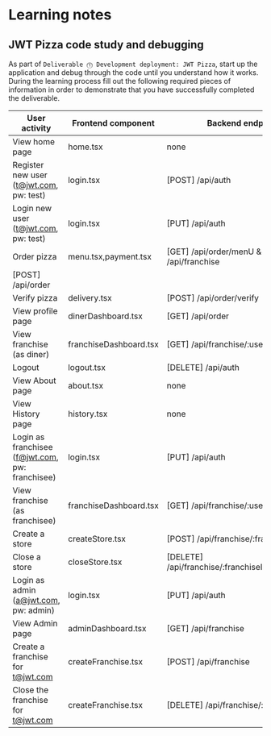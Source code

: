 # Learning notes

## JWT Pizza code study and debugging

As part of `Deliverable ⓵ Development deployment: JWT Pizza`, start up the application and debug through the code until you understand how it works. During the learning process fill out the following required pieces of information in order to demonstrate that you have successfully completed the deliverable.

| User activity                                       | Frontend component                 | Backend endpoints                                          | Database SQL |
| --------------------------------------------------- | ---------------------------------- | ---------------------------------------------------------- | ------------ |
| View home page                                      |     home.tsx                       |     none                                                   |              |
| Register new user<br/>(t@jwt.com, pw: test)         |     login.tsx                      |     [POST] /api/auth                                       |              |
| Login new user<br/>(t@jwt.com, pw: test)            |     login.tsx                      |     [PUT] /api/auth                                        |              |
| Order pizza                                         |     menu.tsx,payment.tsx           |     [GET] /api/order/menU & [GET] /api/franchise
                                                                                                 [POST] /api/order                                      |              |
| Verify pizza                                        |     delivery.tsx                   |     [POST] /api/order/verify                               |              |
| View profile page                                   |     dinerDashboard.tsx             |     [GET] /api/order                                       |              |
| View franchise<br/>(as diner)                       |     franchiseDashboard.tsx         |     [GET] /api/franchise/:userId                           |              |
| Logout                                              |     logout.tsx                     |     [DELETE] /api/auth                                     |              |
| View About page                                     |     about.tsx                      |     none                                                   |              |
| View History page                                   |     history.tsx                    |     none                                                   |              |
| Login as franchisee<br/>(f@jwt.com, pw: franchisee) |     login.tsx                      |     [PUT] /api/auth                                        |              |
| View franchise<br/>(as franchisee)                  |     franchiseDashboard.tsx         |     [GET] /api/franchise/:userId                           |              |
| Create a store                                      |     createStore.tsx                |     [POST] /api/franchise/:franchiseId/store               |              |
| Close a store                                       |     closeStore.tsx                 |     [DELETE] /api/franchise/:franchiseId/store/:storeId'   |              |
| Login as admin<br/>(a@jwt.com, pw: admin)           |     login.tsx	                   |     [PUT] /api/auth                                        |              |
| View Admin page                                     |     adminDashboard.tsx             |     [GET] /api/franchise                                   |              |
| Create a franchise for t@jwt.com                    |     createFranchise.tsx            |     [POST] /api/franchise                                  |              |
| Close the franchise for t@jwt.com                   |     createFranchise.tsx            |     [DELETE] /api/franchise/:franchiseId                   |              |